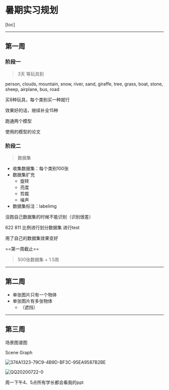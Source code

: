 

# 暑期实习规划

[toc]

------

## 第一周

### 阶段一

> 3天 等玩具到

person, clouds, mountain,  snow, river, sand, giraffe, tree, grass, boat, stone, sheep, airplane, bus, road

买8种玩具，每个类别买一种就行

效果好的话，继续补全15种



跑通两个模型

使用的模型的论文



### 阶段二

> 数据集 

- 收集数据集：每个类别100张
- 数据集扩充
  - 旋转
  - 亮度
  - 剪裁
  - 噪声
- 数据集标注：labelimg



没跑自己数据集的时候不能识别（识别很差）

622 811 比例进行划分数据集 进行test

用了自己的数据集效果变好



==第一周截止==

> 500张数据集 + 1.5周

-----



## 第二周

- 单张图片只有一个物体
- 单张图片有多张物体
  - （遮挡）

------

## 第三周

场景图谱图

Scene Graph





![374A1323-79C9-4B9D-BF3C-95EA9587B2BE](暑期实习规划.assets/374A1323-79C9-4B9D-BF3C-95EA9587B2BE.png)

![QQ20200722-0](暑期实习规划.assets/QQ20200722-0.jpg)





周一下午4、5点所有学长都会看我的ppt

